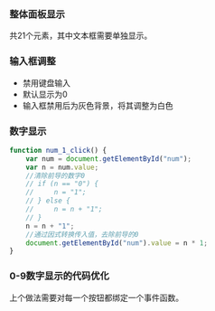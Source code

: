 ### 整体面板显示
共21个元素，其中文本框需要单独显示。

### 输入框调整
- 禁用键盘输入
- 默认显示为0
- 输入框禁用后为灰色背景，将其调整为白色

### 数字显示
```javascript
function num_1_click() {
    var num = document.getElementById("num");
    var n = num.value;
    //清除前导的数字0
    // if (n == "0") {
    //     n = "1";
    // } else {
    //     n = n + "1";
    // }
    n = n + "1";
    //通过因式转换传入值，去除前导的0
    document.getElementById("num").value = n * 1;
}
```

### 0-9数字显示的代码优化
上个做法需要对每一个按钮都绑定一个事件函数。
